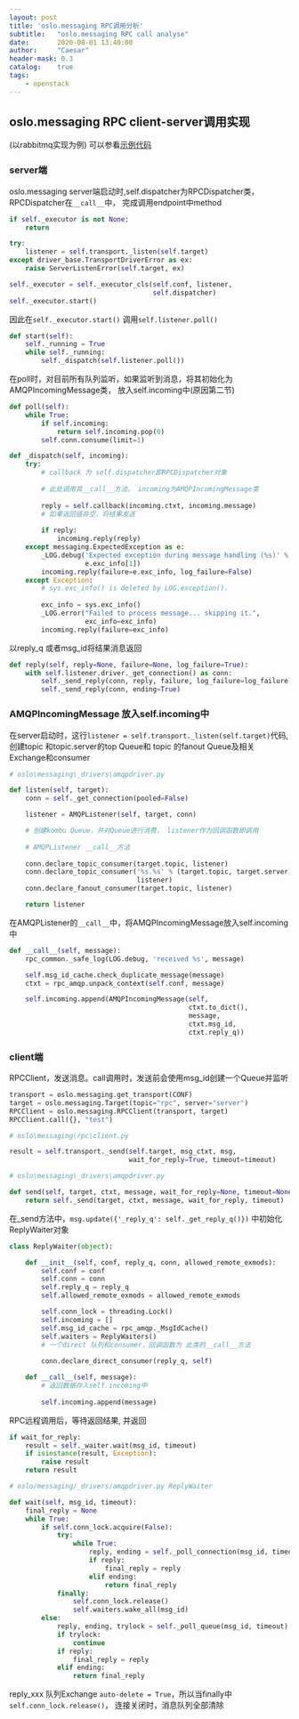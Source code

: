 ```yaml
---
layout: post
title: 'oslo.messaging RPC调用分析'
subtitle:   "oslo.messaging RPC call analyse"
date:       2020-08-01 13:40:00
author:     "Caesar"
header-mask: 0.3
catalog:    true
tags:
    - openstack
---
```

## oslo.messaging RPC client-server调用实现
(以rabbitmq实现为例)
可以参看[示例代码](https://caesarlinsa.github.io/2020/07/07/example_for_oslo_messaging_usage/)
### server端
oslo.messaging server端启动时,self.dispatcher为RPCDispatcher类，RPCDispatcher在`__call__`中，
完成调用endpoint中method

```python
if self._executor is not None:
    return

try:
    listener = self.transport._listen(self.target)
except driver_base.TransportDriverError as ex:
    raise ServerListenError(self.target, ex)

self._executor = self._executor_cls(self.conf, listener,
                                    self.dispatcher)
self._executor.start()
```
因此在`self._executor.start()` 调用`self.listener.poll()`

```python
def start(self):
    self._running = True
    while self._running:
        self._dispatch(self.listener.poll())
```
在poll时，对目前所有队列监听，如果监听到消息，将其初始化为AMQPIncomingMessage类，
放入self.incoming中(原因第二节)
```python
def poll(self):
    while True:
        if self.incoming:
            return self.incoming.pop(0)
        self.conn.consume(limit=1)
```

```python
def _dispatch(self, incoming):
    try:
        # callback 为 self.dispatcher即RPCDispatcher对象
        
        # 此处调用其__call__方法， incoming为AMQPIncomingMessage类
        
        reply = self.callback(incoming.ctxt, incoming.message)
        # 如果返回值非空，将结果发送
        
        if reply:
            incoming.reply(reply)
    except messaging.ExpectedException as e:
        _LOG.debug('Expected exception during message handling (%s)' %
                   e.exc_info[1])
        incoming.reply(failure=e.exc_info, log_failure=False)
    except Exception:
        # sys.exc_info() is deleted by LOG.exception().
        
        exc_info = sys.exc_info()
        _LOG.error("Failed to process message... skipping it.",
                   exc_info=exc_info)
        incoming.reply(failure=exc_info)
```
以reply_q 或者msg_id将结果消息返回
```python
def reply(self, reply=None, failure=None, log_failure=True):
    with self.listener.driver._get_connection() as conn:
        self._send_reply(conn, reply, failure, log_failure=log_failure)
        self._send_reply(conn, ending=True)
```
### AMQPIncomingMessage 放入self.incoming中

在server启动时，这行`listener = self.transport._listen(self.target)`代码,
创建topic 和topic.server的top Queue和 topic 的fanout Queue及相关Exchange和consumer

```python
# oslo\messaging\_drivers\amqpdriver.py

def listen(self, target):
    conn = self._get_connection(pooled=False)

    listener = AMQPListener(self, target, conn)

    # 创建kombu Queue，并对Queue进行消费， listener作为回调函数即调用
    
    # AMQPListener __call__方法
    
    conn.declare_topic_consumer(target.topic, listener)
    conn.declare_topic_consumer('%s.%s' % (target.topic, target.server),
                                listener)
    conn.declare_fanout_consumer(target.topic, listener)

    return listener
```
在AMQPListener的`__call__`中，将AMQPIncomingMessage放入self.incoming中

```python
def __call__(self, message):
    rpc_common._safe_log(LOG.debug, 'received %s', message)

    self.msg_id_cache.check_duplicate_message(message)
    ctxt = rpc_amqp.unpack_context(self.conf, message)

    self.incoming.append(AMQPIncomingMessage(self,
                                             ctxt.to_dict(),
                                             message,
                                             ctxt.msg_id,
                                             ctxt.reply_q))
```
### client端

RPCClient，发送消息。call调用时，发送前会使用msg_id创建一个Queue并监听
```python
transport = oslo.messaging.get_transport(CONF)
target = oslo.messaging.Target(topic="rpc", server="server")
RPCClient = oslo.messaging.RPCClient(transport, target)
RPCClient.call({}, "test")
```

```python
# oslo\messaging\rpc\client.py

result = self.transport._send(self.target, msg_ctxt, msg,
                              wait_for_reply=True, timeout=timeout)
```

```python
# oslo\messaging\_drivers\amqpdriver.py

def send(self, target, ctxt, message, wait_for_reply=None, timeout=None):
    return self._send(target, ctxt, message, wait_for_reply, timeout)
```
在_send方法中，`msg.update({'_reply_q': self._get_reply_q()})` 中初始化ReplyWaiter对象

```python
class ReplyWaiter(object):

    def __init__(self, conf, reply_q, conn, allowed_remote_exmods):
        self.conf = conf
        self.conn = conn
        self.reply_q = reply_q
        self.allowed_remote_exmods = allowed_remote_exmods

        self.conn_lock = threading.Lock()
        self.incoming = []
        self.msg_id_cache = rpc_amqp._MsgIdCache()
        self.waiters = ReplyWaiters()
        # 一个direct 队列和consumer，回调函数为 此类的__call__方法
        
        conn.declare_direct_consumer(reply_q, self)

    def __call__(self, message):
        # 返回数据存入self.incoming中
        
        self.incoming.append(message)
```
RPC远程调用后，等待返回结果, 并返回
```python
if wait_for_reply:
    result = self._waiter.wait(msg_id, timeout)
    if isinstance(result, Exception):
        raise result
    return result
```
```python
# oslo/messaging/_drivers/amqpdriver.py ReplyWaiter

def wait(self, msg_id, timeout):
    final_reply = None
    while True:
        if self.conn_lock.acquire(False):
            try:
                while True:
                    reply, ending = self._poll_connection(msg_id, timeout)
                    if reply:
                        final_reply = reply
                    elif ending:
                        return final_reply
            finally:
                self.conn_lock.release()
                self.waiters.wake_all(msg_id)
        else:
            reply, ending, trylock = self._poll_queue(msg_id, timeout)
            if trylock:
                continue
            if reply:
                final_reply = reply
            elif ending:
                return final_reply
```
reply_xxx 队列Exchange `auto-delete = True`，所以当finally中 `self.conn_lock.release()`，
连接关闭时，消息队列全部清除